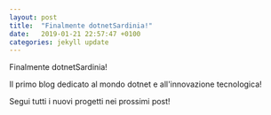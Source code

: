 ```yaml
---
layout: post
title:  "Finalmente dotnetSardinia!"
date:   2019-01-21 22:57:47 +0100
categories: jekyll update
---
```

Finalmente dotnetSardinia!

Il primo blog dedicato al mondo dotnet e all'innovazione tecnologica!

Segui tutti i nuovi progetti nei prossimi post!